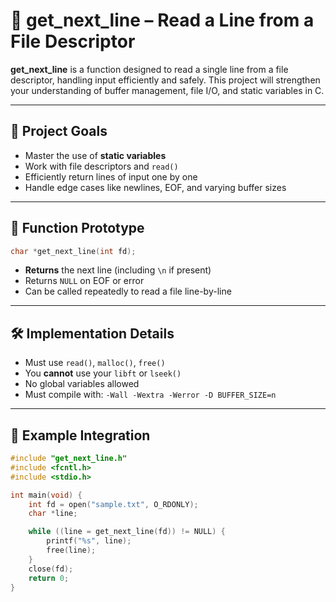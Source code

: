 # 📄 get_next_line – Read a Line from a File Descriptor

**get_next_line** is a function designed to read a single line from a file descriptor, handling input efficiently and safely. This project will strengthen your understanding of buffer management, file I/O, and static variables in C.

---

## 🧠 Project Goals

- Master the use of **static variables**
- Work with file descriptors and `read()`
- Efficiently return lines of input one by one
- Handle edge cases like newlines, EOF, and varying buffer sizes

---

## 🔧 Function Prototype

```c
char *get_next_line(int fd);
```

- **Returns** the next line (including `\n` if present)
- Returns `NULL` on EOF or error
- Can be called repeatedly to read a file line-by-line

---

## 🛠️ Implementation Details

- Must use `read()`, `malloc()`, `free()`
- You **cannot** use your `libft` or `lseek()`
- No global variables allowed
- Must compile with: `-Wall -Wextra -Werror -D BUFFER_SIZE=n`

---

## 🧬 Example Integration

```c
#include "get_next_line.h"
#include <fcntl.h>
#include <stdio.h>

int main(void) {
    int fd = open("sample.txt", O_RDONLY);
    char *line;

    while ((line = get_next_line(fd)) != NULL) {
        printf("%s", line);
        free(line);
    }
    close(fd);
    return 0;
}
```
